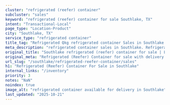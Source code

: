 ```yaml
---
cluster: "refrigerated (reefer) container"
subcluster: "sales"
keyword: "refrigerated (reefer) container for sale Southlake, TX"
intent: "Transactional-Local"
page_type: "Location-Product"
city: "Southlake, TX"
service_type: "refrigerated container"
title_tag: "Refrigerated Qkg refrigerated container Sales in Southlake | LC Container"
meta_description: "refrigerated container sales in Southlake. Refrigerated containers with climate control. Fast delivery, competitive pricing. Serving refrigerated reefer container area. Quote ID: 8JQ. Call (214) 524-4168 for your free quote today."
original_title: "Southlake refrigerated (reefer) container for sale | LC"
original_meta: "Refrigerated (Reefer) Container for sale with delivery in Southlake, TX. LC Container — local Since 2003. Get pricing today."
url_slug: "/southlake/refrigerated-reefer-container/sales"
h1: "Refrigerated (Reefer) Container For Sale in Southlake"
internal_links: "/inventory"
priority: 3
notes: "NaN"
noindex: true
image_alt: "refrigerated container available for delivery in Southlake"
last_updated: "2025-10-21"
---
```


<!-- TODO: Add unique city/inventory copy, images, and internal links here. -->
